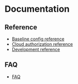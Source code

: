 # Documentation

## Reference
* [Baseline config reference](./Baseline.md)
* [Cloud authorization reference](./Auth.md)
* [Development reference](https://pkg.go.dev/github.com/s3studio/cloud-bench-checker)

## FAQ
* [FAQ](./Faq.md)
